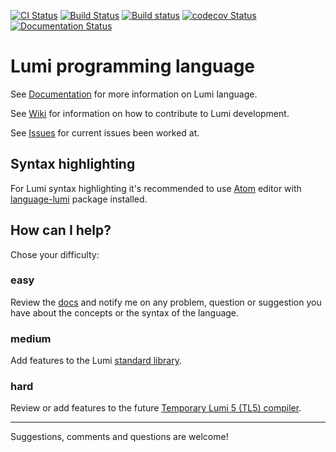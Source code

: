 [![CI Status](https://github.com/meircif/lumi-lang/workflows/CI/badge.svg)](https://github.com/meircif/lumi-lang/actions)
[![Build Status](https://travis-ci.org/meircif/lumi-lang.svg?branch=master)](https://travis-ci.org/meircif/lumi-lang)
[![Build status](https://ci.appveyor.com/api/projects/status/wtam4i4gh28aw7su?svg=true)](https://ci.appveyor.com/project/meircif/lumi-lang)
[![codecov Status](https://codecov.io/gh/meircif/lumi-lang/branch/master/graph/badge.svg)](https://codecov.io/gh/meircif/lumi-lang)
[![Documentation Status](https://readthedocs.org/projects/lumi-lang/badge/?version=latest)](http://lumi-lang.readthedocs.io/en/latest/?badge=latest)

# Lumi programming language

See [Documentation](http://lumi-lang.readthedocs.io/) for more
information on Lumi language.

See [Wiki](https://github.com/meircif/lumi-lang/wiki) for information on how to
contribute to Lumi development.

See [Issues](https://github.com/meircif/lumi-lang/issues) for current issues
been worked at.

## Syntax highlighting

For Lumi syntax highlighting it's recommended to use [Atom](https://atom.io)
editor with [language-lumi](https://atom.io/packages/language-lumi) package
installed.

## How can I help?
Chose your difficulty:
### easy
Review the [docs](http://lumi-lang.readthedocs.io/en/latest/) and notify me on
any problem, question or suggestion you have about the concepts or the syntax
of the language.
### medium
Add features to the Lumi
[standard library](https://github.com/meircif/lumi-lang/wiki/Standard-Library).
### hard
Review or add features to the future
[Temporary Lumi 5 (TL5) compiler](https://github.com/meircif/lumi-lang/wiki/TL5-Features).

---
Suggestions, comments and questions are welcome!
